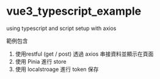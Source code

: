# vue3_typescript_example

using typescript and script setup with axios

範例包含
1. 使用restful (get / post) 透過 axios 串接資料並顯示在頁面
2. 使用 Pinia 進行 store
3. 使用 localstroage 進行 token 保存
